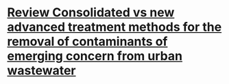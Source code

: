 # [Review Consolidated vs new advanced treatment methods for the removal of contaminants of emerging concern from urban wastewater](https://www.sciencedirect.com/science/article/pii/S0048969718346229?via%3Dihub)

